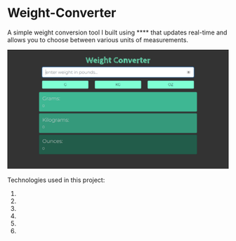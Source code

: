 # Weight-Converter 

A simple weight conversion tool I built using **** that updates real-time and allows you to choose between various units of measurements.

![alt text](screenshot.png "")

Technologies used in this project:

1.

2.

3.

4.

5.

6.
